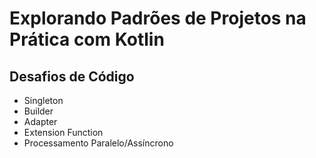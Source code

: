 # Explorando Padrões de Projetos na Prática com Kotlin

## Desafios de Código

- Singleton
- Builder
- Adapter
- Extension Function
- Processamento Paralelo/Assíncrono